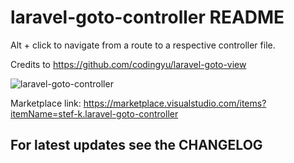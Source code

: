 # laravel-goto-controller README

Alt + click to navigate from a route to a respective controller file.

Credits to https://github.com/codingyu/laravel-goto-view

![laravel-goto-controller](https://github.com/stef-k/laravel-goto-controller/raw/master/images/laravel-goto-controller.gif)


Marketplace link: https://marketplace.visualstudio.com/items?itemName=stef-k.laravel-goto-controller

## For latest updates see the CHANGELOG
